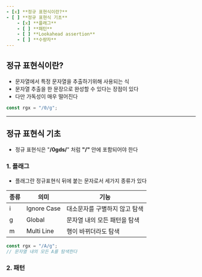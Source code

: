 ```yaml
--- 
- [x] **정규 표현식이란?**
- [ ] **정규 표현식 기초**
	- [x] **플래그**
	- [ ] **패턴**
	- [ ] **Lookahead assertion**
	- [ ] **수량자**
--- 
```


## 정규 표현식이란?

- 문자열에서 특정 문자열을 추출하기위해 사용되는 식
- 문자열 추출을 한 문장으로 완성할 수 있다는 장점이 있다
- 다만 가독성이 매우 떨어진다

```js
const rgx = "/0/g";
```

--- 

## 정규 표현식 기초

- 정규 표현식은 "**/0gds/**" 처럼 **"/"** 안에 포함되어야 한다

### 1. 플래그

- 플래그란 정규표현식 뒤에 붙는 문자로서 세가지 종류가 있다

|종류|의미|기능|
|---|---|---|
|i|Ignore Case|대소문자를 구별하지 않고 탐색|
|g|Global|문자열 내의 모든 패턴을 탐색|
|m|Multi Line|행이 바뀌더라도 탐색|

```js
const rgx = "/A/g";
// 문자열 내의 모든 A를 탐색한다
```

### 2. 패턴

